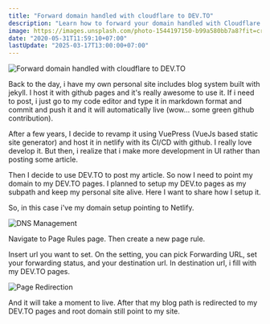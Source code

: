 ```yaml
---
title: "Forward domain handled with cloudflare to DEV.TO"
description: "Learn how to forward your domain handled with Cloudflare to dev.to. Step-by-step guide to seamless domain forwarding for your website."
image: https://images.unsplash.com/photo-1544197150-b99a580bb7a8?fit=crop&w=800&h=418
date: "2020-05-31T11:59:10+07:00"
lastUpdate: "2025-03-17T13:00:00+07:00"
---
```


![Forward domain handled with cloudflare to DEV.TO](https://images.unsplash.com/photo-1544197150-b99a580bb7a8?fit=crop&w=800&h=418 "Forward domain handled with cloudflare to DEV.TO")

Back to the day, i have my own personal site includes blog system built with jekyll. I host it with github pages and it's really awesome to use it. If i need to post, i just go to my code editor and type it in markdown format and commit and push it and it will automatically live (wow... some green github contribution).

After a few years, I decide to revamp it using VuePress (VueJs based static site generator) and host it in netlify with its CI/CD with github. I really love develop it. But then, i realize that i make more development in UI rather than posting some article.

Then I decide to use DEV.TO to post my article. So now I need to point my domain to my DEV.TO pages. I planned to setup my DEV.to pages as my subpath and keep my personal site alive. Here I want to share how I setup it.

So, in this case i've my domain setup pointing to Netlify.

![DNS Management](/img/posts/002-dns-management-for-alfattarezqa-com.png "DNS Management")

Navigate to Page Rules page. Then create a new page rule.

Insert url you want to set. On the setting, you can pick Forwarding URL, set your forwarding status, and your destination url. In destination url, i fill with my DEV.TO pages.

![Page Redirection](/img/posts/002-page-redirection.png "Page Redirection")

And it will take a moment to live. After that my blog path is redirected to my DEV.TO pages and root domain still point to my site.
